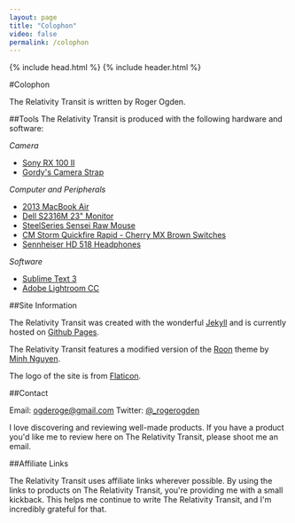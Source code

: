 ```yaml
---
layout: page
title: "Colophon"
video: false
permalink: /colophon
---
```

{% include head.html %}
{% include header.html %}

#Colophon

The Relativity Transit is written by Roger Ogden. 

##Tools
The Relativity Transit is produced with the following hardware and software:

*Camera*

- [Sony RX 100 II](http://amzn.to/1OTEgCf)
- [Gordy's Camera Strap](http://www.gordyscamerastraps.com)

*Computer and Peripherals*

- [2013 MacBook Air](http://www.everymac.com/systems/apple/macbook-air/specs/macbook-air-core-i7-1.7-13-mid-2013-specs.html)
- [Dell S2316M 23" Monitor](http://amzn.to/1RrIQbx)
- [SteelSeries Sensei Raw Mouse](http://amzn.to/1OTExF4)
- [CM Storm Quickfire Rapid - Cherry MX Brown Switches](http://amzn.to/1OTEyZV)
- [Sennheiser HD 518 Headphones](http://amzn.to/1RrJ5TL)

*Software*

- [Sublime Text 3](http://www.sublimetext.com/3)
- [Adobe Lightroom CC](http://www.adobe.com/ca/products/photoshop-lightroom.html)

##Site Information

The Relativity Transit was created with the wonderful [Jekyll](http://jekyllrb.com) and is currently hosted on [Github Pages](https://pages.github.com).

The Relativity Transit features a modified version of the [Roon](https://github.com/iominh/jekyll-roon) theme by [Minh Nguyen](https://github.com/iominh).

The logo of the site is from [Flaticon](www.flaticon.com).

##Contact

Email: [ogderoge@gmail.com](ogderoge@gmail.com)
Twitter: [@_rogerogden](https://twitter.com/_rogerogden)

I love discovering and reviewing well-made products. If you have a product you'd like me to review here on The Relativity Transit, please shoot me an email.

##Affiliate Links

The Relativity Transit uses affiliate links wherever possible. By using the links to products on The Relativity Transit, you're providing me with a small kickback. This helps me continue to write The Relativity Transit, and I'm incredibly grateful for that.
